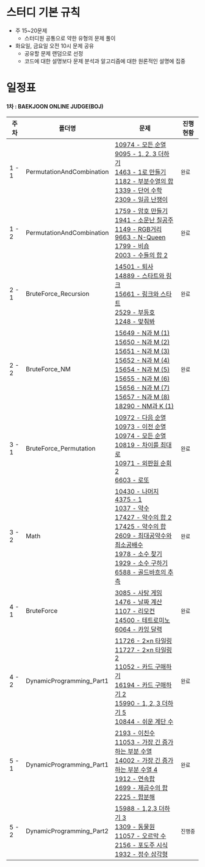 # 스터디 기본 규칙

- 주 15~20문제
  - 스터디원 공통으로 약한 유형의 문제 풀이
- 화요일, 금요일 오전 10시 문제 공유
  - 공유할 문제 랜덤으로 선정
  - 코드에 대한 설명보다 문제 분석과 알고리즘에 대한 원론적인 설명에 집중

# 일정표

#### 1차 : BAEKJOON ONLINE JUDGE(BOJ)

| **주차** | **폴더명**                | **문제**                                                                                                                                                                                                                                                                                                                                                                                                                                                                                                                                                                                    | **진행 현황** |
| -------- | ------------------------- | ------------------------------------------------------------------------------------------------------------------------------------------------------------------------------------------------------------------------------------------------------------------------------------------------------------------------------------------------------------------------------------------------------------------------------------------------------------------------------------------------------------------------------------------------------------------------------------------- | ------------- |
| 1 - 1    | PermutationAndCombination | [10974 - 모든 순열](https://www.acmicpc.net/problem/10974) <br> [9095 - 1, 2, 3 더하기](https://www.acmicpc.net/problem/9095) <br> [1463 - 1로 만들기](https://www.acmicpc.net/problem/1463) <br> [1182 - 부분수열의 합](https://www.acmicpc.net/problem/1182) <br> [1339 - 단어 수학](https://www.acmicpc.net/problem/1339) <br> [2309 - 일곱 난쟁이](https://www.acmicpc.net/problem/2309)                                                                                                                                                                                                | `완료`        |
| 1 - 2    | PermutationAndCombination | [1759 - 암호 만들기](https://www.acmicpc.net/problem/1759) <br> [1941 - 소문난 칠공주](https://www.acmicpc.net/problem/1941) <br> [1149 - RGB거리](https://www.acmicpc.net/problem/1149) <br> [9663 - N-Queen](https://www.acmicpc.net/problem/9663) <br> [1799 - 비숍](https://www.acmicpc.net/problem/1799) <br> [2003 - 수들의 합 2](https://www.acmicpc.net/problem/2003)                                                                                                                                                                                                               | `완료`        |
| 2 - 1    | BruteForce_Recursion      | [14501 - 퇴사](https://www.acmicpc.net/problem/14501) <br> [14889 - 스타트와 링크](https://www.acmicpc.net/problem/14889) <br> [15661 - 링크와 스타트](https://www.acmicpc.net/problem/15661) <br> [2529 - 부등호](https://www.acmicpc.net/problem/2529) <br> [1248 - 맞춰봐](https://www.acmicpc.net/problem/1248)                                                                                                                                                                                                                                                                         | `완료`        |
| 2 - 2    | BruteForce_NM             | [15649 - N과 M (1)](https://www.acmicpc.net/problem/15649) <br> [15650 - N과 M (2)](https://www.acmicpc.net/problem/15650) <br> [15651 - N과 M (3)](https://www.acmicpc.net/problem/15651) <br> [15652 - N과 M (4)](https://www.acmicpc.net/problem/15652) <br> [15654 - N과 M (5)](https://www.acmicpc.net/problem/15654) <br> [15655 - N과 M (6)](https://www.acmicpc.net/problem/15655) <br> [15656 - N과 M (7)](https://www.acmicpc.net/problem/15656) <br> [15657 - N과 M (8)](https://www.acmicpc.net/problem/15657) <br> [18290 - NM과 K (1)](https://www.acmicpc.net/problem/18290) | `완료`        |
| 3 - 1    | BruteForce_Permutation    | [10972 - 다음 순열](https://www.acmicpc.net/problem/10972) <br> [10973 - 이전 순열](https://www.acmicpc.net/problem/10973) <br> [10974 - 모든 순열](https://www.acmicpc.net/problem/10974) <br> [10819 - 차이를 최대로](https://www.acmicpc.net/problem/10819) <br> [10971 - 외판원 순회 2](https://www.acmicpc.net/problem/10971) <br> [6603 - 로또](https://www.acmicpc.net/problem/6603)                                                                                                                                                                                                 | `완료`        |
| 3 - 2    | Math                      | [10430 - 나머지](https://www.acmicpc.net/problem/10430) <br> [4375 - 1](https://www.acmicpc.net/problem/4375) <br> [1037 - 약수](https://www.acmicpc.net/problem/1037) <br> [17427 - 약수의 합 2](https://www.acmicpc.net/problem/17427) <br> [17425 - 약수의 합](https://www.acmicpc.net/problem/17425) <br> [2609 - 최대공약수와 최소공배수](https://www.acmicpc.net/problem/2609) <br> [1978 - 소수 찾기](https://www.acmicpc.net/problem/1978) <br> [1929 - 소수 구하기](https://www.acmicpc.net/problem/1929) <br> [6588 - 골드바흐의 추측](https://www.acmicpc.net/problem/6588)      | `완료`        |
| 4 - 1    | BruteForce                | [3085 - 사탕 게임](https://www.acmicpc.net/problem/3085) <br> [1476 - 날짜 계산](https://www.acmicpc.net/problem/1476) <br> [1107 - 리모컨](https://www.acmicpc.net/problem/1107) <br> [14500 - 테트로미노](https://www.acmicpc.net/problem/14500) <br> [6064 - 카잉 달력](https://www.acmicpc.net/problem/6064)                                                                                                                                                                                                                                                                            | `완료`        |
| 4 - 2    | DynamicProgramming_Part1  | [11726 - 2×n 타일링](https://www.acmicpc.net/problem/11726) <br> [11727 - 2×n 타일링 2](https://www.acmicpc.net/problem/11727) <br> [11052 - 카드 구매하기](https://www.acmicpc.net/problem/11052) <br> [16194 - 카드 구매하기 2](https://www.acmicpc.net/problem/16194) <br> [15990 - 1, 2, 3 더하기 5](https://www.acmicpc.net/problem/15990) <br> [10844 - 쉬운 계단 수](https://www.acmicpc.net/problem/10844)                                                                                                                                                                          | `완료`        |
| 5 - 1    | DynamicProgramming_Part1  | [2193 - 이친수](https://www.acmicpc.net/problem/2193) <br> [11053 - 가장 긴 증가하는 부분 수열](https://www.acmicpc.net/problem/11053) <br> [14002 - 가장 긴 증가하는 부분 수열 4](https://www.acmicpc.net/problem/14002) <br> [1912 - 연속합](https://www.acmicpc.net/problem/1912) <br> [1699 - 제곱수의 합](https://www.acmicpc.net/problem/1699) <br> [2225 - 합분해](https://www.acmicpc.net/problem/2225)                                                                                                                                                                             | `완료`      |
| 5 - 2    | DynamicProgramming_Part2  | [15988 - 1,2,3 더하기 3](https://www.acmicpc.net/problem/15988) <br> [1309 - 동물원](https://www.acmicpc.net/problem/1309) <br> [11057 - 오르막 수](https://www.acmicpc.net/problem/11057) <br> [2156 - 포도주 시식](https://www.acmicpc.net/problem/2156) <br> [1932 - 정수 삼각형](https://www.acmicpc.net/problem/1932)  | `진행중`      |
